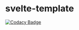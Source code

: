 # svelte-template

[![Codacy Badge](https://api.codacy.com/project/badge/Grade/8d4429a37de1499581fd760a4cc8b4cc)](https://app.codacy.com/app/salatielq/svelte-template?utm_source=github.com&utm_medium=referral&utm_content=salatielq/svelte-template&utm_campaign=Badge_Grade_Dashboard)